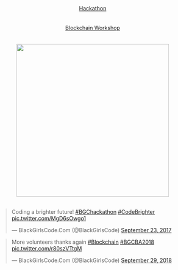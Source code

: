 <div>
  <p align="center">
    <br/><br/>
    <a href="http://zskolnik.com/hackathon.mov">Hackathon</a><br/><br/><br/>
    <a href="http://zskolnik.com/blockchain.m4v">Blockchain Workshop</a><br/><br/><br/>
    <img hspace="50" height="400" src="https://www.dropbox.com/s/0pi5ccfm9tdz980/photo_100.png?raw=1"><br/><br/>
    <blockquote class="twitter-tweet tw-center-align" data-lang="en"><p lang="en" dir="ltr">Coding a brighter future! <a href="https://twitter.com/hashtag/BGChackathon?src=hash&amp;ref_src=twsrc%5Etfw">#BGChackathon</a> <a href="https://twitter.com/hashtag/CodeBrighter?src=hash&amp;ref_src=twsrc%5Etfw">#CodeBrighter</a> <a href="https://t.co/MgD6sOwgo1">pic.twitter.com/MgD6sOwgo1</a></p>&mdash; BlackGirlsCode.Com (@BlackGirlsCode) <a href="https://twitter.com/BlackGirlsCode/status/911416013501038593?ref_src=twsrc%5Etfw">September 23, 2017</a></blockquote> <script async src="https://platform.twitter.com/widgets.js" charset="utf-8"></script>
    <blockquote class="twitter-tweet tw-center-align" data-lang="en"><p lang="en" dir="ltr">More volunteers thanks again <a href="https://twitter.com/hashtag/Blockchain?src=hash&amp;ref_src=twsrc%5Etfw">#Blockchain</a> <a href="https://twitter.com/hashtag/BGCBA2018?src=hash&amp;ref_src=twsrc%5Etfw">#BGCBA2018</a> <a href="https://t.co/r80szVTtgM">pic.twitter.com/r80szVTtgM</a></p>&mdash; BlackGirlsCode.Com (@BlackGirlsCode) <a href="https://twitter.com/BlackGirlsCode/status/1046173378179149835?ref_src=twsrc%5Etfw">September 29, 2018</a></blockquote> <script async src="https://platform.twitter.com/widgets.js" charset="utf-8"></script>
  </p>
</div>
